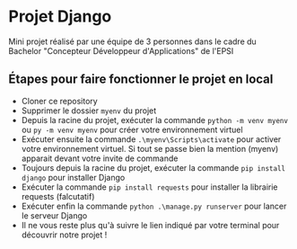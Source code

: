 # Projet Django #

Mini projet réalisé par une équipe de 3 personnes dans le cadre du Bachelor "Concepteur Développeur d'Applications" de l'EPSI

## Étapes pour faire fonctionner le projet en local ##

- Cloner ce repository
- Supprimer le dossier `myenv` du projet
- Depuis la racine du projet, exécuter la commande `python -m venv myenv` ou `py -m venv myenv` pour créer votre environnement virtuel
- Exécuter ensuite la commande `.\myenv\Scripts\activate` pour activer votre environnement virtuel. Si tout se passe bien la mention (myenv) apparait devant votre invite de commande
- Toujours depuis la racine du projet, exécuter la commande `pip install django` pour installer Django
- Exécuter la commande `pip install requests` pour installer la librairie requests (falcutatif)
- Exécuter enfin la commande `python .\manage.py runserver` pour lancer le serveur Django
- Il ne vous reste plus qu'à suivre le lien indiqué par votre terminal pour découvrir notre projet !